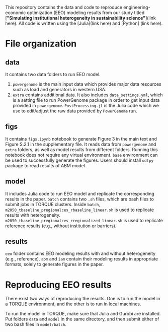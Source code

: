 This repository contains the data and code to reproduce engineering-economic optimization (EEO) modeling results from our study titled [**"Simulating institutional heterogeneity in sustainability science"**](link here). All code is written using the [Julia](link here) and [Python] (link here).

# File organization

## data

It contains two data folders to run EEO model.

1. `powergenome` is the main input data which provides major data resources such as load and generators in western USA.
2. `extra` contains additional data. It also includes `data_settings.yml`, which is a setting file to run PowerGenome package in order to get input data provided in `powergenome`. `PostProcessing.jl` is the Julia code which we use to edit/adjust the raw data provided by `PowerGenome` run.

## figs

It contains `figs.ipynb` notebook to generate Figure 3 in the main text and Figure S.2.1 in the supplementary file. It reads data from `powergenome` and `extra` folders, as well as model results from different folders. Running this notebook does not require any virtual environment. `base` environment can be used to successfully generate the figures. Users should install `odfpy` package to read results of ABM model.

## model

It includes Julia code to run EEO model and replicate the corresponding results in the paper. `batch` contains two `.sh` files, which are bash files to submit jobs in TORQUE clusters. Inside `batch`, `m2050_tbaseline_pregionalces_rbaseline_linear.sh` is used to replicate results with heterogeneity. `m2050_tbaseline_pregionalces_rregionalized_linear.sh` is used to replicate reference results (e.g., without institution or barriers).

## results

`eeo` folder contains EEO modeling results with and without heterogeneity (e.g., reference). `abm` and `iam` contain their modeling results in appropriate formats, solely to generate figures in the paper.

# Reproducing EEO results

There exist two ways of reproducing the results. One is to run the model in a TORQUE environment, and the other is to run in local machines.

To run the model in TORQUE, make sure that Julia and Gurobi are installed. Put folders `data` and `model` in the same directory, and then submit either of two bash files in `model/batch`.
